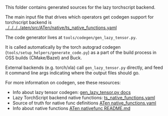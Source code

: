 This folder contains generated sources for the lazy torchscript backend.

The main input file that drives which operators get codegen support for torchscript backend is
[../../../../aten/src/ATen/native/ts_native_functions.yaml](../../../../aten/src/ATen/native/ts_native_functions.yaml)

The code generator lives at `tools/codegen/gen_lazy_tensor.py`.

It is called automatically by the torch autograd codegen (`tools/setup_helpers/generate_code.py`)
as a part of the build process in OSS builds (CMake/Bazel) and Buck.

External backends (e.g. torch/xla) call `gen_lazy_tensor.py` directly,
and feed it command line args indicating where the output files should go.

For more information on codegen, see these resources:
* Info about lazy tensor codegen: [gen_lazy_tensor.py docs](../../../../tools/codegen/gen_lazy_tensor.py)
* Lazy TorchScript backend native functions: [ts_native_functions.yaml](../../../../aten/src/ATen/native/ts_native_functions.yaml)
* Source of truth for native func definitions [ATen native_functions.yaml](../../../../aten/src/ATen/native/native_functions.yaml)
* Info about native functions [ATen nativefunc README.md](../../../../aten/src/ATen/native/README.md)
